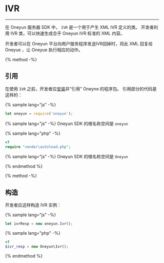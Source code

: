 # IVR

<!-- toc -->

----

在 Oneyun 服务器 SDK 中， `IVR` 是一个用于产生 XML IVR 定义的类。
开发者利用 IVR 类，可以快速生成合乎 Oneyun IVR 标准的 XML 内容。

开发者可以在 Oneyun 平台向用户服务程序发送IVR回掉时，将此 XML 回复给 Oneyue ，让 Oneyue 执行相应的动作。

{% method -%}
## 引用
在使用 `IVR` 之前，开发者应[安装](../index.md#安装)并“引用” Oneyne 的程序包。
引用部分的代码是这样的：

{% sample lang="js" -%}
```js
let oneyun = require('oneyun');
```

{% sample lang="js" -%}
Oneyun SDK 的根名称空间是 `oneyun`

{% sample lang="php" -%}
```php
<?
require "vender\autoload.php";
```

{% sample lang="js" -%}
Oneyun SDK 的根名称空间是 `Oneyun`

{% endmethod %}

{% method -%}
## 构造
开发者应这样构造 IVR 实例：

{% sample lang="js" -%}
```js
let ivrResp = new oneyun.Ivr();
```

{% sample lang="php" -%}
```php
<?
$ivr_resp = new Oneyun\Ivr();
```

{% endmethod %}
